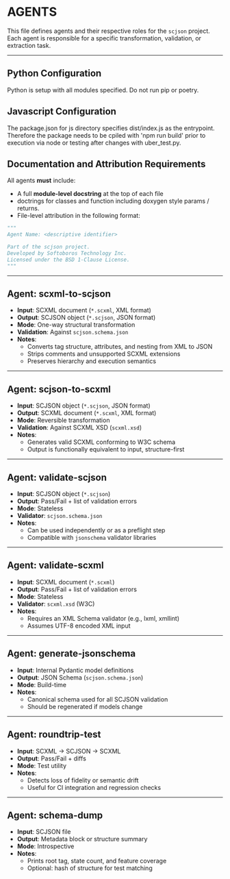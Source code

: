 # AGENTS

This file defines agents and their respective roles for the `scjson` project. Each agent is responsible for a specific transformation, validation, or extraction task.

---
## Python Configuration
Python is setup with all modules specified.  Do not run pip or poetry.

## Javascript Configuration
The package.json for js directory specifies dist/index.js as the entrypoint.  Therefore
the package needs to be cpiled with 'npm run build' prior to execution via node
or testing after changes with uber_test.py.


## Documentation and Attribution Requirements

All agents **must** include:

- A full **module-level docstring** at the top of each file
- doctrings for classes and function including doxygen style params / returns.
- File-level attribution in the following format:

```python
"""
Agent Name: <descriptive identifier>

Part of the scjson project.
Developed by Softoboros Technology Inc.
Licensed under the BSD 1-Clause License.
"""
```

---

## Agent: scxml-to-scjson

- **Input**: SCXML document (`*.scxml`, XML format)
- **Output**: SCJSON object (`*.scjson`, JSON format)
- **Mode**: One-way structural transformation
- **Validation**: Against `scjson.schema.json`
- **Notes**:
  - Converts tag structure, attributes, and nesting from XML to JSON
  - Strips comments and unsupported SCXML extensions
  - Preserves hierarchy and execution semantics

---

## Agent: scjson-to-scxml

- **Input**: SCJSON object (`*.scjson`, JSON format)
- **Output**: SCXML document (`*.scxml`, XML format)
- **Mode**: Reversible transformation
- **Validation**: Against SCXML XSD (`scxml.xsd`)
- **Notes**:
  - Generates valid SCXML conforming to W3C schema
  - Output is functionally equivalent to input, structure-first

---

## Agent: validate-scjson

- **Input**: SCJSON object (`*.scjson`)
- **Output**: Pass/Fail + list of validation errors
- **Mode**: Stateless
- **Validator**: `scjson.schema.json`
- **Notes**:
  - Can be used independently or as a preflight step
  - Compatible with `jsonschema` validator libraries

---

## Agent: validate-scxml

- **Input**: SCXML document (`*.scxml`)
- **Output**: Pass/Fail + list of validation errors
- **Mode**: Stateless
- **Validator**: `scxml.xsd` (W3C)
- **Notes**:
  - Requires an XML Schema validator (e.g., lxml, xmllint)
  - Assumes UTF-8 encoded XML input

---

## Agent: generate-jsonschema

- **Input**: Internal Pydantic model definitions
- **Output**: JSON Schema (`scjson.schema.json`)
- **Mode**: Build-time
- **Notes**:
  - Canonical schema used for all SCJSON validation
  - Should be regenerated if models change

---

## Agent: roundtrip-test

- **Input**: SCXML → SCJSON → SCXML
- **Output**: Pass/Fail + diffs
- **Mode**: Test utility
- **Notes**:
  - Detects loss of fidelity or semantic drift
  - Useful for CI integration and regression checks

---

## Agent: schema-dump

- **Input**: SCJSON file
- **Output**: Metadata block or structure summary
- **Mode**: Introspective
- **Notes**:
  - Prints root tag, state count, and feature coverage
  - Optional: hash of structure for test matching

